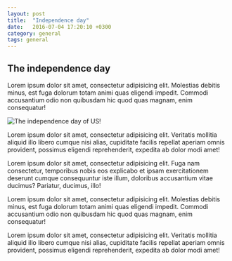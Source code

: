 ```yaml
---
layout: post
title:  "Independence day"
date:   2016-07-04 17:20:10 +0300
category: general
tags: general
---
```


## The independence day

Lorem ipsum dolor sit amet, consectetur adipisicing elit. Molestias debitis minus, est fuga dolorum totam animi quas eligendi impedit. Commodi accusantium odio non quibusdam hic quod quas magnam, enim consequatur!

![The independence day of US!](http://ih0.redbubble.net/image.8048482.5528/sticker,375x360.png)

Lorem ipsum dolor sit amet, consectetur adipisicing elit. Veritatis mollitia aliquid illo libero cumque nisi alias, cupiditate facilis repellat aperiam omnis provident, possimus 
eligendi reprehenderit, expedita ab dolor modi amet!

Lorem ipsum dolor sit amet, consectetur adipisicing elit. Fuga nam consectetur, temporibus nobis eos explicabo et ipsam exercitationem deserunt cumque consequuntur iste illum, doloribus accusantium vitae ducimus? Pariatur, ducimus, illo!

Lorem ipsum dolor sit amet, consectetur adipisicing elit. Molestias debitis minus, est fuga dolorum totam animi quas eligendi impedit. Commodi accusantium odio non quibusdam hic quod quas magnam, enim consequatur!

Lorem ipsum dolor sit amet, consectetur adipisicing elit. Veritatis mollitia aliquid illo libero cumque nisi alias, cupiditate facilis repellat aperiam omnis provident, possimus 
eligendi reprehenderit, expedita ab dolor modi amet!

